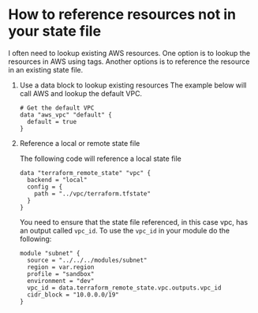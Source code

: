 # How to reference resources not in your state file

I often need to lookup existing AWS resources.  One option is to lookup the resources in AWS using tags.  Another options is to reference the resource in an existing state file.

1. Use a data block to lookup existing resources 
  The example below will call AWS and lookup the default VPC.
    ```
    # Get the default VPC
    data "aws_vpc" "default" {
      default = true
    }
    ```

2. Reference a local or remote state file

    The following code will reference a local state file

    ```
    data "terraform_remote_state" "vpc" {
      backend = "local"
      config = {
        path = "../vpc/terraform.tfstate"
      }
    }
    ```
    You need to ensure that the state file referenced, in this case vpc,  has an output called `vpc_id`.  To use the `vpc_id` in your module do the following:

    ```
    module "subnet" {
      source = "../../../modules/subnet"
      region = var.region
      profile = "sandbox"
      environment = "dev"
      vpc_id = data.terraform_remote_state.vpc.outputs.vpc_id
      cidr_block = "10.0.0.0/19"
    }
    ```

    
